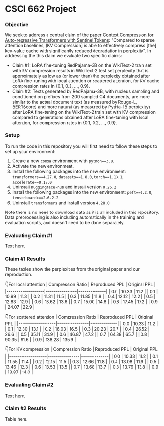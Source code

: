 # CSCI 662 Project

### Objective
We seek to address a central claim of the paper [Context Compression for Auto-regressive Transformers with Sentinel Tokens](https://aclanthology.org/2023.emnlp-main.794.pdf): "Compared to sparse attention baselines, [KV Compression] is able to effectively compress [the] key-value cache with significantly reduced degradation in perplexity". In addressing the this claim we evaluate two specific claims:
* Claim #1: LoRA fine-tuning RedPajama-3B on the WikiText-2 train set with KV compression results in  WikiText-2 test set perplexity that is approximately as low as (or lower than) the perplexity obtained after LoRA fine-tuning with local attention or scattered attention, for KV cache compression rates in {0.1, 0.2, ..., 0.9}.
* Claim #2: Texts generated by RedPajama-3B, with nucleus sampling and conditioned on prefixes from 200 sampled C4 documents, are more similar to the actual document text (as measured by Rouge-L, BERTScore) and more natural (as measured by Pythia-1B perplexity) after LoRA fine-tuning on the WikiText-2 train set with KV compression compared to generations obtained after LoRA fine-tuning with local attention, for compression rates in {0.1, 0.2, ..., 0.9}.

### Setup
To run the code in this repository you will first need to follow these steps to set up your environment:
1. Create a new `conda` environment with `python==3.8`.
2. Activate the new environment.
3. Install the following packages into the new environment: `transformers==4.27.0`, `datasets==1.8.0`, `torch==1.13.1`, `accelerate==0.17.0`
4. Uninstall `huggingface-hub` and install version `0.26.2`
5. Install the following packages into the new environment: `peft==0.2.0`, `tensorboardx==2.6.2.2`
6. Uninstall `transformers` and install version `4.28.0`

Note there is no need to download data as it is all included in this repository. Data preprocessing is also including automatically in the training and evaluation scripts, and doesn't need to be done separately.

### Evaluating Claim #1
Text here.

### Claim #1 Results
These tables show the perplexities from the original paper and our reproduction.

👇For local attention
| Compression Ratio | Reproduced PPL | Original PPL |
|-------------------|----------------|--------------|
| 0.0               | 10.33          | 11.2         |
| 0.1               | 10.99          | 11.3         |
| 0.2               | 11.31          | 11.5         |
| 0.3               | 11.85          | 11.8         |
| 0.4               | 12.12          | 12.2         |
| 0.5               | 12.83          | 12.9         |
| 0.6               | 13.62          | 13.6         |
| 0.7               | 15.00          | 14.8         |
| 0.8               | 17.45          | 17.2         |
| 0.9               | 24.07          | 22.9         |

👇For scattered attention
| Compression Ratio | Reproduced PPL | Original PPL |
|-------------------|----------------|--------------|
| 0.0               | 10.33          | 11.2         |
| 0.1               | 12.80          | 13.1         |
| 0.2               | 16.03          | 16.5         |
| 0.3               | 20.23          | 20.7         |
| 0.4               | 26.52          | 26.6         |
| 0.5               | 35.11          | 34.9         |
| 0.6               | 46.87          | 47.2         |
| 0.7               | 64.38          | 65.7         |
| 0.8               | 90.35          | 91.6         |
| 0.9               | 138.28         | 135.9        |

👇For KV compression
| Compression Ratio | Reproduced PPL | Original PPL |
|-------------------|----------------|--------------|
| 0.0               | 10.33          | 11.2         |
| 0.1               | 11.55          | 11.4         |
| 0.2               | 12.15          | 11.5         |
| 0.3               | 12.66          | 11.8         |
| 0.4               | 13.08          | 11.9         |
| 0.5               | 13.46          | 12.3         |
| 0.6               | 13.53          | 13.5         |
| 0.7               | 13.68          | 13.7         |
| 0.8               | 13.79          | 13.8         |
| 0.9               | 13.87          | 14.0         |

### Evaluating Claim #2
Text here.

### Claim #2 Results
Table here.
